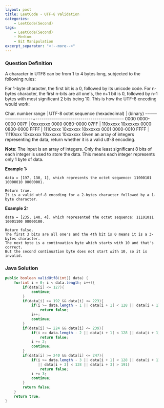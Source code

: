 ```yaml
---
layout: post
title: LeetCode - UTF-8 Validation
categories:
    - LeetCode(Second)
tags:
    - LeetCode(Second)
    - Medium
    - Bit Manipulation
excerpt_separator: "<!--more-->"
---
```


### Question Definition
A character in UTF8 can be from 1 to 4 bytes long, subjected to the following rules:

For 1-byte character, the first bit is a 0, followed by its unicode code.
For n-bytes character, the first n-bits are all one's, the n+1 bit is 0, followed by n-1 bytes with most significant 2 bits being 10.
This is how the UTF-8 encoding would work:

   Char. number range  |        UTF-8 octet sequence
      (hexadecimal)    |              (binary)
   --------------------+---------------------------------------------
   0000 0000-0000 007F | 0xxxxxxx
   0000 0080-0000 07FF | 110xxxxx 10xxxxxx
   0000 0800-0000 FFFF | 1110xxxx 10xxxxxx 10xxxxxx
   0001 0000-0010 FFFF | 11110xxx 10xxxxxx 10xxxxxx 10xxxxxx
Given an array of integers representing the data, return whether it is a valid utf-8 encoding.
<!--more-->
**Note:**
The input is an array of integers. Only the least significant 8 bits of each integer is used to store the data. This means each integer represents only 1 byte of data.

**Example 1:**
```
data = [197, 130, 1], which represents the octet sequence: 11000101 10000010 00000001.

Return true.
It is a valid utf-8 encoding for a 2-bytes character followed by a 1-byte character.
```
**Example 2:**
```
data = [235, 140, 4], which represented the octet sequence: 11101011 10001100 00000100.

Return false.
The first 3 bits are all one's and the 4th bit is 0 means it is a 3-bytes character.
The next byte is a continuation byte which starts with 10 and that's correct.
But the second continuation byte does not start with 10, so it is invalid.
```
### Java Solution
```java
public boolean validUtf8(int[] data) {
    for(int i = 0; i < data.length; i++){
        if(data[i] <= 127){
            continue;
        }
        if(data[i] >= 192 && data[i] <= 223){
            if(i >= data.length - 1 || data[i + 1] < 128 || data[i + 1] > 191)
                return false;
            i++;
            continue;
        }
        if(data[i] >= 224 && data[i] <= 239){
            if(i >= data.length - 2 || data[i + 1] < 128 || data[i + 1] > 191 || data[i + 2] < 128 || data[i + 2] > 191)
                return false;
            i += 2;
            continue;
        }
        if(data[i] >= 240 && data[i] <= 247){
            if(i >= data.length - 3 || data[i + 1] < 128 || data[i + 1] > 191 || data[i + 2] < 128 || data[i + 2] > 191
               || data[i + 3] < 128 || data[i + 3] > 191)
                return false;
            i += 3;
            continue;
        }
        return false;
    }
    return true;
}
```